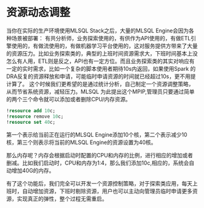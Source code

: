 # 资源动态调整

当你在实际的生产环境使用MLSQL Stack之后，大量的MLSQL Engine会因为各种场景被部署： 有共分析师，业务探索使用的，有供作为API使用的，有做ETL引擎使用的，有做流使用的，有做机器学习平台使用的，这对服务提供方带来了大量的资源压力。比如业务探索类的，典型的上班时间资源需求大，下班时间基本上没怎么有人用，ETL则是反之，API也有一定方位。而且业务探索类的其实对响应有一定的实时需求，比如一个复杂的脚本使用者期待10s内返回，如果使用Spark 的DRA反复的资源释放和申请，可能临时申请资源的时间就已经超过10s，更不用提计算了。 这个时候我们更希望的是通过统计分析，自己制定一个资源调整策略，从而节省系统资源，减轻压力。MLSQL 为此提出这个MPIP,管理员只要通过简单的两个三个命令就可以添加或者删除CPU/内存资源。

```sql
!resource add 10c;
!resource remove 10c;
!resource set 40c;
```

第一个表示给当前正在运行的MLSQL Engine添加10个核，第二个表示减少10核，第三个则表示将当前的MLSQL Engine的资源设置为40核。

那么内存呢？内存会根据启动时配置的CPU和内存的比例，进行相应的增加或者删减。比如我们启动时，CPU和内存为1:4，那么我们添加10c,相应的，系统会自动增加40G的内存。

有了这个功能后，我们完全可以开发一个资源控制策略，对于探索类应用，每天上班时，自动增加资源，下班时剔除资源，用户也可以主动向管理员临时申请更多资源，实现真正的弹性，整个过程无需重启。